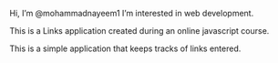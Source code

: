 Hi, I’m @mohammadnayeem1
I’m interested in web development.

This is a Links application created during an online javascript course. 

This is a simple application that keeps tracks of links entered.